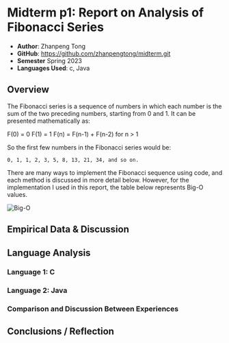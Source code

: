 # Midterm p1: Report on Analysis of Fibonacci  Series
* **Author**: Zhanpeng Tong
* **GitHub**: https://github.com/zhanpengtong/midterm.git
* **Semester** Spring 2023
* **Languages Used**: c, Java

## Overview
The Fibonacci series is a sequence of numbers in which each number is the sum of the two preceding numbers, starting from 0 and 1. It can be presented mathematically as:

F(0) = 0
F(1) = 1
F(n) = F(n-1) + F(n-2) for n > 1

So the first few numbers in the Fibonacci series would be: 

```TEXT
0, 1, 1, 2, 3, 5, 8, 13, 21, 34, and so on.
```

There are many ways to implement the Fibonacci sequence using code, and each method is discussed in more detail below. However, for the implementation I used in this report, the table below represents Big-O values.

![Big-O](https://user-images.githubusercontent.com/113164203/222501648-5cab10e5-9ebd-427e-b145-9f278e5a4468.PNG)



## Empirical Data & Discussion 


## Language Analysis


### Language 1: C



### Language 2: Java



### Comparison and Discussion Between Experiences


## Conclusions / Reflection
